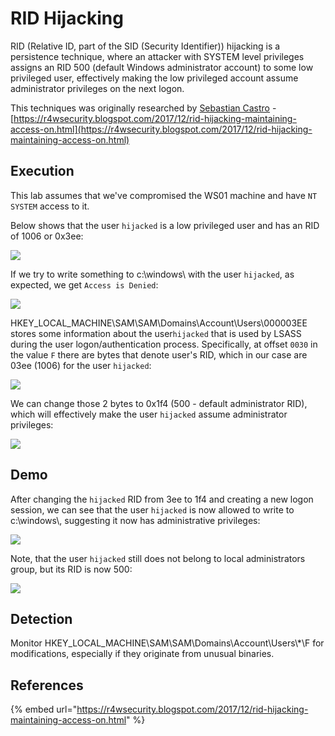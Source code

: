 # RID Hijacking

RID (Relative ID, part of the SID (Security Identifier)) hijacking is a persistence technique, where an attacker with SYSTEM level privileges assigns an RID 500 (default Windows administrator account) to some low privileged user, effectively making the low privileged account assume administrator privileges on the next logon.

This techniques was originally researched by [Sebastian Castro](https://twitter.com/r4wd3r) -   [https://r4wsecurity.blogspot.com/2017/12/rid-hijacking-maintaining-access-on.html](https://r4wsecurity.blogspot.com/2017/12/rid-hijacking-maintaining-access-on.html)

## Execution

This lab assumes that we've compromised the WS01 machine and have `NT SYSTEM` access to it.

Below shows that the user `hijacked` is a low privileged user and has an RID of 1006 or 0x3ee:

![](<../../.gitbook/assets/image (495).png>)

If we try to write something to c:\windows\ with the user `hijacked`, as expected, we get `Access is Denied`:

![](<../../.gitbook/assets/image (496).png>)

HKEY\_LOCAL\_MACHINE\SAM\SAM\Domains\Account\Users\000003EE stores some information about the user`hijacked` that is used by LSASS during the user logon/authentication process. Specifically, at offset `0030` in the value `F` there are bytes that denote user's RID, which in our case are 03ee (1006) for the user `hijacked`:

![](<../../.gitbook/assets/image (497).png>)

We can change those 2 bytes to 0x1f4 (500 - default administrator RID), which will effectively make the user `hijacked` assume administrator privileges:

![](<../../.gitbook/assets/image (498).png>)

## Demo

After changing the `hijacked` RID from 3ee to 1f4 and creating a new logon session, we can see that the user `hijacked` is now allowed to write to c:\windows\\, suggesting it now has administrative privileges:

![](../../.gitbook/assets/rid-hijacking.gif)

Note, that the user `hijacked` still does not belong to local administrators group, but its RID is now 500:

![](<../../.gitbook/assets/image (499).png>)

## Detection

Monitor HKEY\_LOCAL\_MACHINE\SAM\SAM\Domains\Account\Users\\\*\F for modifications, especially if they originate from unusual binaries.

## References

{% embed url="https://r4wsecurity.blogspot.com/2017/12/rid-hijacking-maintaining-access-on.html" %}
